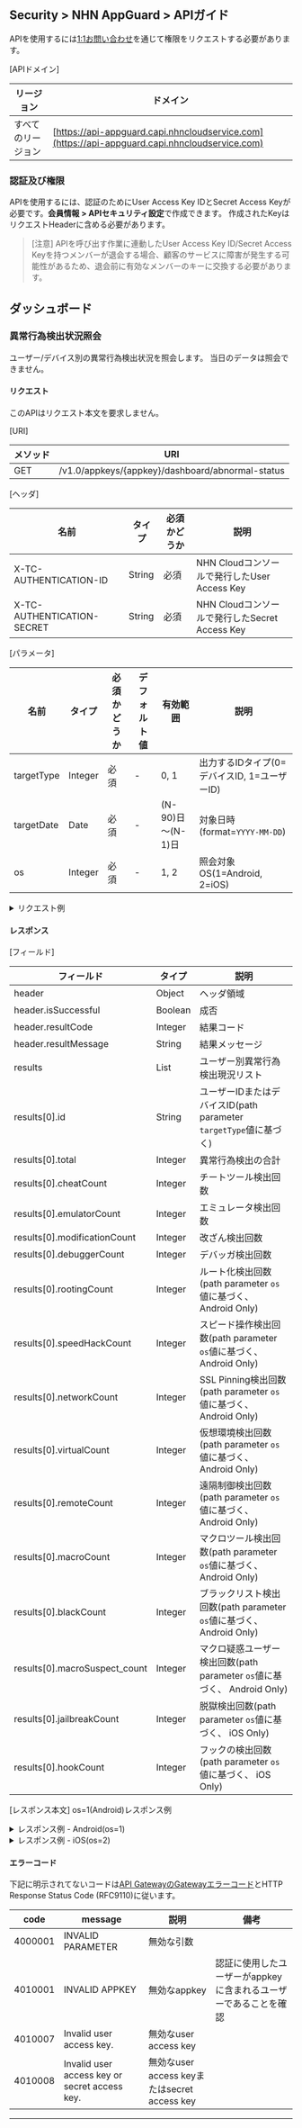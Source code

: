 ## Security > NHN AppGuard > APIガイド

APIを使用するには[1:1お問い合わせ](https://www.toast.com/kr/support/inquiry?alias=tab3_08)を通じて権限をリクエストする必要があります。

[APIドメイン]

| リージョン | ドメイン |
| --- | --- |
| すべてのリージョン | [https://api-appguard.capi.nhncloudservice.com](https://api-appguard.capi.nhncloudservice.com) |

### 認証及び権限

APIを使用するには、認証のためにUser Access Key IDとSecret Access Keyが必要です。**会員情報 > APIセキュリティ設定**で作成できます。
作成されたKeyはリクエストHeaderに含める必要があります。

> [注意]
> APIを呼び出す作業に連動したUser Access Key ID/Secret Access Keyを持つメンバーが退会する場合、顧客のサービスに障害が発生する可能性があるため、退会前に有効なメンバーのキーに交換する必要があります。

## ダッシュボード

### 異常行為検出状況照会

ユーザー/デバイス別の異常行為検出状況を照会します。
当日のデータは照会できません。

#### リクエスト

このAPIはリクエスト本文を要求しません。

[URI]

| メソッド | URI |
| --- | --- |
| GET | /v1.0/appkeys/{appkey}/dashboard/abnormal-status |

[ヘッダ]

| 名前 | タイプ | 必須かどうか | 説明                               |
| --- | --- | ----- |------------------------------------|
| X-TC-AUTHENTICATION-ID | String | 必須 | NHN Cloudコンソールで発行したUser Access Key |
| X-TC-AUTHENTICATION-SECRET | String | 必須 | NHN Cloudコンソールで発行したSecret Access Key |

[パラメータ]

| 名前 | タイプ | 必須かどうか | デフォルト値 | 有効範囲            | 説明                           |
| --- | --- | ----- | --- |--------------------|--------------------------------|
| targetType | Integer | 必須 | - | 0, 1               | 出力するIDタイプ(0=デバイスID, 1=ユーザーID) |
| targetDate | Date | 必須 | - | (N-90)日～(N-1)日 | 対象日時(format=`YYYY-MM-DD`)    |
| os | Integer | 必須 | - | 1, 2               | 照会対象OS(1=Android, 2=iOS)    |

<details><summary>リクエスト例</summary>

<p>

```
curl -X GET "https://api-appguard.capi.nhncloudservice.com/v1.0/appkeys/{appkey}/dashboard/abnormal-status?targetType=0&targetDate=2024-01-01&os=1" \ 
 -H "Content-Type: application/json" 
 -H "X-TC-AUTHENTICATION-ID: {user_access_jey}" 
 -H "X-TC-AUTHENTICATION-SECRET: {secret_access_key}"
```

</p>
</details>

#### レスポンス

[フィールド]

| フィールド | タイプ | 説明                                                       |
| --- | --- |------------------------------------------------------------|
| header | Object | ヘッダ領域                                                    |
| header.isSuccessful | Boolean | 成否                                                    |
| header.resultCode | Integer | 結果コード                                                    |
| header.resultMessage | String | 結果メッセージ                                                   |
| results | List | ユーザー別異常行為検出現況リスト                                        |
| results[0].id | String | ユーザーIDまたはデバイスID(path parameter `targetType`値に基づく)        |
| results[0].total | Integer | 異常行為検出の合計                                                |
| results[0].cheatCount | Integer | チートツール検出回数                                                |
| results[0].emulatorCount | Integer | エミュレータ検出回数                                              |
| results[0].modificationCount | Integer | 改ざん検出回数                                                 |
| results[0].debuggerCount | Integer | デバッガ検出回数                                                |
| results[0].rootingCount | Integer | ルート化検出回数(path parameter `os`値に基づく、 Android Only)          |
| results[0].speedHackCount | Integer | スピード操作検出回数(path parameter `os`値に基づく、 Android Only)      |
| results[0].networkCount | Integer | SSL Pinning検出回数(path parameter `os`値に基づく、 Android Only) |
| results[0].virtualCount | Integer | 仮想環境検出回数(path parameter `os`値に基づく、 Android Only)       |
| results[0].remoteCount | Integer | 遠隔制御検出回数(path parameter `os`値に基づく、 Android Only)       |
| results[0].macroCount | Integer | マクロツール検出回数(path parameter `os`値に基づく、 Android Only)        |
| results[0].blackCount | Integer | ブラックリスト検出回数(path parameter `os`値に基づく、 Android Only)       |
| results[0].macroSuspect\_count | Integer | マクロ疑惑ユーザー検出回数(path parameter `os`値に基づく、 Android Only) |
| results[0].jailbreakCount | Integer | 脱獄検出回数(path parameter `os`値に基づく、 iOS Only)             |
| results[0].hookCount | Integer | フックの検出回数(path parameter `os`値に基づく、 iOS Only)             |

[レスポンス本文]
os=1(Android)レスポンス例

<details><summary>レスポンス例 - Android(os=1)</summary>

<p>

```json
{
    "header": {
        "resultCode": 1,
        "resultMessage": "Request success",
        "isSuccessful": true
    },
    "results": [
        { 
            "id": "id123", 
            "total": 12,
            "cheatCount": 1,
            "emulatorCount": 1,
            "modificationCount": 1,
            "debuggerCount": 1,
            "rootingCount": 1,
            "speedHackCount": 1,
            "networkCount": 1,
            "virtualCount": 1,
            "remoteCount": 1,
            "macroCount": 1,
            "blackCount": 1,
            "macroSuspect_count": 1
        }
    ]
}
```

</p>
</details>

<details><summary>レスポンス例 - iOS(os=2)</summary>

<p>

```json
{
    "header": {
        "resultCode": 1,
        "resultMessage": "Request success",
        "isSuccessful": true
    },
    "results": [
        { 
            "id": "device123", 
            "total": 6,
            "cheatCount": 1,
            "emulatorCount": 1,
            "modificationCount": 1,
            "debuggerCount": 1,
            "jailbreakCount": 1,
            "hookCount": 1
        }
    ]
}
```

</p>
</details>


#### エラーコード

下記に明示されてないコードは[API GatewayのGatewayエラーコード](https://docs.nhncloud.com/ko/Application%20Service/API%20Gateway/ko/error-code/)とHTTP Response Status Code (RFC9110)に従います。

| code | message | 説明 | 備考 |
| ---- | ------- | --- | --- |
| 4000001 | INVALID PARAMETER | 無効な引数 |  |
| 4010001 | INVALID APPKEY | 無効なappkey | 認証に使用したユーザーがappkeyに含まれるユーザーであることを確認 |
| 4010007 | Invalid user access key. | 無効なuser access key |  |
| 4010008 | Invalid user access key or secret access key. | 無効なuser access keyまたはsecret access key |  |

---

